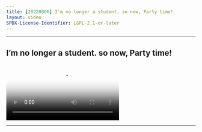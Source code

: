 ```yaml
---
title: [20220806] I’m no longer a student. so now, Party time!
layout: video
SPDX-License-Identifier: LGPL-2.1-or-later
---
```


---

## I’m no longer a student. so now, Party time!

<div class="container">
  <video id="my-video" class="video-js vjs-fluid vjs-layout-medium" poster="https://cdn.discordapp.com/attachments/1083515523846914179/1084309412669308968/20220806.jpg" preload="auto" controls="controls" data-setup='{}'>
    <source src="https://xx58j-my.sharepoint.com/:v:/g/personal/peekaboo_xx58j_onmicrosoft_com/EZOQPKpLgRhBgPiJVrwpQEMBkX1r0zGuznM7muqthwPDsw?download=1" type="video/mp4"/>
  </video>
</div>

---